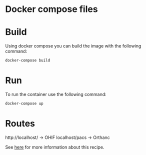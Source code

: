 # Docker compose files

# Build

Using docker compose you can build the image with the following command:

```bash
docker-compose build
```

# Run

To run the container use the following command:

```bash
docker-compose up
```


# Routes

http://localhost/ -> OHIF
localhost/pacs -> Orthanc


See [here](../../../docs/docs/deployment/nginx--image-archive.md) for more information about this recipe.
